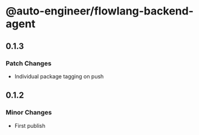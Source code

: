 # @auto-engineer/flowlang-backend-agent

## 0.1.3

### Patch Changes

- Individual package tagging on push

## 0.1.2

### Minor Changes

- First publish
